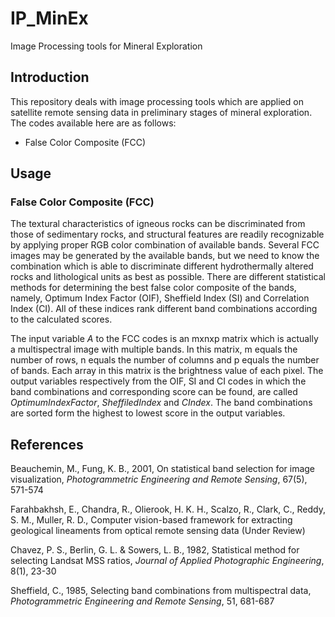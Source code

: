 # IP_MinEx
Image Processing tools for Mineral Exploration

## Introduction
This repository deals with image processing tools which are applied on satellite remote sensing data in preliminary stages of mineral exploration.
The codes available here are as follows:

* False Color Composite (FCC)

## Usage

### False Color Composite (FCC)
The textural characteristics of igneous rocks can be discriminated from those of sedimentary rocks, and structural features are readily recognizable by applying proper RGB color combination of available bands. Several FCC images may be generated by the available bands, but we need to know the combination which is able to discriminate different hydrothermally altered rocks and lithological units as best as possible. There are different statistical methods for determining the best false color composite of the bands, namely, Optimum Index Factor (OIF), Sheffield Index (SI) and Correlation Index (CI). All of these indices rank different band combinations according to the calculated scores.

The input variable *A* to the FCC codes is an mxnxp matrix which is actually a multispectral image with multiple bands. In this matrix, m equals the number of rows, n equals the number of columns and p equals the number of bands. Each array in this matrix is the brightness value of each pixel. The output variables respectively from the OIF, SI and CI codes in which the band combinations and corresponding score can be found, are called *OptimumIndexFactor*, *SheffiledIndex* and *CIndex*. The band combinations are sorted form the highest to lowest score in the output variables.

## References
Beauchemin, M., Fung, K. B., 2001, On statistical band selection for image visualization, *Photogrammetric Engineering and Remote Sensing*, 67(5), 571-574

Farahbakhsh, E., Chandra, R., Olierook, H. K. H., Scalzo, R., Clark, C., Reddy, S. M., Muller, R. D., Computer vision-based framework for extracting geological lineaments from optical remote sensing data (Under Review)

Chavez, P. S., Berlin, G. L. & Sowers, L. B., 1982, Statistical method for selecting Landsat MSS ratios, *Journal of Applied Photographic Engineering*, 8(1), 23-30

Sheffield, C., 1985, Selecting band combinations from multispectral data, *Photogrammetric Engineering and Remote Sensing*, 51, 681-687
